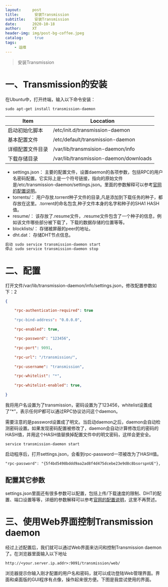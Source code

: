 ```yaml
---
layout:     post
title:       安装Transmission
subtitle:    安装Transmission
date:       2020-10-18
author:     XT
header-img: img/post-bg-coffee.jpeg
catalog: 	 true
tags:
    - 运维
---
```



> 安装Transmission



# 一、Transmission的安装

在Ubuntu中，打开终端，输入以下命令安装：

```
sudo apt-get install transmission-daemon
```



| Item             | Loccation                              |
| ---------------- | -------------------------------------- |
| 启动初始化脚本   | /etc/init.d/transmission-daemon        |
| 基本配置文件     | /etc/default/transmission-daemon       |
| 详细配置文件目录 | /var/lib/transmsision-daemon/info      |
| 下载存储目录     | /var/lib/transmission-daemon/downloads |

- settings.json： 主要的配置文件，设置daemon的各项参数，包括RPC的用户名密码配置。它实际上是一个符号链接，指向的原始文件是/etc/transmission-daemon/settings.json。里面的参数解释可以参考[官网的配置说明](https://trac.transmissionbt.com/wiki/EditConfigFiles)。
- torrents/： 用户存放.torrent种子文件的目录,凡是添加到下载任务的种子，都存放在这里。.torrent的命名包含,种子文件本身的名字和种子的SHA1 HASH值。
- resume/： 该存放了.resume文件，.resume文件包含了一个种子的信息，例如该文件哪些部分被下载了，下载的数据存储的位置等等。
- blocklists/： 存储被屏蔽的peer的地址。
- dht.dat： 存储DHT节点信息。

```bash
启动 sudo service transmission-daemon start
停止 sudo service transmission-daemon stop
```



# 二、配置

打开文件/var/lib/transmission-daemon/info/settings.json，修改配置参数如下：2

```json
{

    "rpc-authentication-required": true
    
    "rpc-bind-address": "0.0.0.0", 
    
    "rpc-enabled": true, 
    
    "rpc-password": "123456", 
    
    "rpc-port": 9091,
    
    "rpc-url": "/transmission/",    
  
    "rpc-username": "transmission", 
    
    "rpc-whitelist": "*", 
    
    "rpc-whitelist-enabled": true,
    
}
```

我将用户名设置为了transmission，密码设置为了123456，whitelist设置成了”*”，表示任何IP都可以通过RPC协议访问这个daemon。

需要注意的是password设置成了明文。当启动daemon之后，daemon会自动检测密码设置。如果发现密码配置被修改了，daemon会自动计算修改后的密码的HASH值，并用这个HASH值替换掉配置文件中的明文密码，这样会更安全。

```
service transmission-daemon start
```

启动程序后，打开settings.json，会看到rpc-password一项被改为了HASH值。

```
"rpc-password": "{5f4bd5498bddd9aa2ad8f4d475dcebe23e9d8c8bsorspnUE"}, 
```

## 配置其它参数

settings.json里面还有很多参数可以配置，包括上传/下载速度的限制、DHT的配置、端口设置等等，详细的参数解释可以参考[官网的配置说明](https://trac.transmissionbt.com/wiki/EditConfigFiles)，这里不再赘述。



# 三、使用Web界面控制Transmission daemon

经过上述配置后，我们就可以通过Web界面来访问和控制Transmission daemon了。在浏览器里面输入以下地址

```
http://<your.server.ip.addr>:9091/transmission/web/
```

浏览器提示你输入刚才配置的用户名和密码，就可以成功登陆Web管理界面。界面和桌面版的GUI程序有点像，操作起来很方便。下图是我尝试使用的界面。